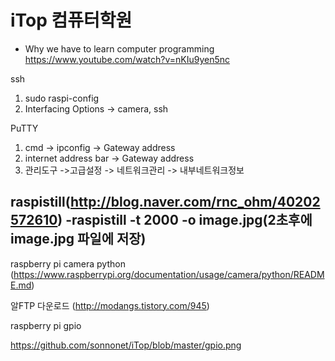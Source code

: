 # iTop 컴퓨터학원

- Why we have to learn computer programming
https://www.youtube.com/watch?v=nKIu9yen5nc

ssh
1. sudo raspi-config
2. Interfacing Options
 -> camera, ssh
 
PuTTY
1. cmd -> ipconfig -> Gateway address
2. internet address bar -> Gateway address
3. 관리도구 ->고급설정 -> 네트워크관리 -> 내부네트워크정보

raspistill(http://blog.naver.com/rnc_ohm/40202572610)
-raspistill -t 2000 -o image.jpg(2초후에 image.jpg 파일에 저장)
-



raspberry pi camera python
(https://www.raspberrypi.org/documentation/usage/camera/python/README.md)

알FTP 다운로드
(http://modangs.tistory.com/945)

raspberry pi gpio

https://github.com/sonnonet/iTop/blob/master/gpio.png
